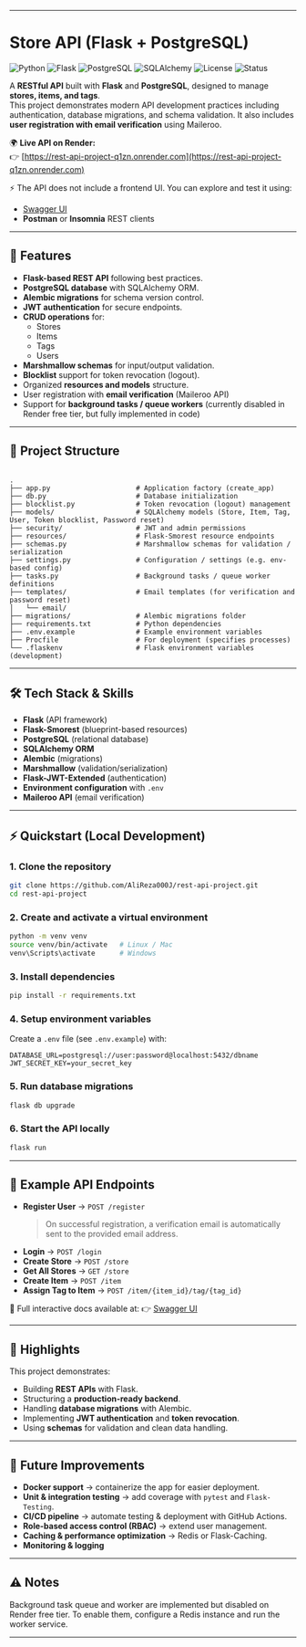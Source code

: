 
---

# Store API (Flask + PostgreSQL)

![Python](https://img.shields.io/badge/Python-3.10%2B-blue?logo=python)
![Flask](https://img.shields.io/badge/Flask-API-success?logo=flask)
![PostgreSQL](https://img.shields.io/badge/PostgreSQL-Database-316192?logo=postgresql)
![SQLAlchemy](https://img.shields.io/badge/SQLAlchemy-ORM-red)
![License](https://img.shields.io/badge/License-MIT-lightgrey)
![Status](https://img.shields.io/badge/Status-Deployed-brightgreen)

A **RESTful API** built with **Flask** and **PostgreSQL**, designed to manage **stores, items, and tags**.  
This project demonstrates modern API development practices including authentication, database migrations, and schema validation. 
It also includes **user registration with email verification** using Maileroo.

🌍 **Live API on Render:**  
👉 [https://rest-api-project-q1zn.onrender.com](https://rest-api-project-q1zn.onrender.com)  

⚡ The API does not include a frontend UI. You can explore and test it using:
- [Swagger UI](https://rest-api-project-q1zn.onrender.com/swagger-ui)  
- **Postman** or **Insomnia** REST clients  

---

## 🚀 Features

* **Flask-based REST API** following best practices.
* **PostgreSQL database** with SQLAlchemy ORM.
* **Alembic migrations** for schema version control.
* **JWT authentication** for secure endpoints.
* **CRUD operations** for:
  * Stores
  * Items
  * Tags
  * Users
* **Marshmallow schemas** for input/output validation.
* **Blocklist** support for token revocation (logout).
* Organized **resources and models** structure.
* User registration with **email verification** (Maileroo API)
* Support for **background tasks / queue workers** (currently disabled in Render free tier, but fully implemented in code)

---

## 📂 Project Structure

```

.
├── app.py                     # Application factory (create_app)
├── db.py                      # Database initialization
├── blocklist.py               # Token revocation (logout) management
├── models/                    # SQLAlchemy models (Store, Item, Tag, User, Token blocklist, Password reset)
├── security/                  # JWT and admin permissions
├── resources/                 # Flask-Smorest resource endpoints
├── schemas.py                 # Marshmallow schemas for validation / serialization
├── settings.py                # Configuration / settings (e.g. env-based config)
├── tasks.py                   # Background tasks / queue worker definitions
├── templates/                 # Email templates (for verification and password reset)
│   └── email/
├── migrations/                # Alembic migrations folder
├── requirements.txt           # Python dependencies
├── .env.example               # Example environment variables
├── Procfile                   # For deployment (specifies processes)
└── .flaskenv                  # Flask environment variables (development)

````

---

## 🛠️ Tech Stack & Skills

* **Flask** (API framework)
* **Flask-Smorest** (blueprint-based resources)
* **PostgreSQL** (relational database)
* **SQLAlchemy ORM**
* **Alembic** (migrations)
* **Marshmallow** (validation/serialization)
* **Flask-JWT-Extended** (authentication)
* **Environment configuration** with `.env`
* **Maileroo API** (email verification)

---

## ⚡ Quickstart (Local Development)

### 1. Clone the repository

```bash
git clone https://github.com/AliReza000J/rest-api-project.git
cd rest-api-project
````

### 2. Create and activate a virtual environment

```bash
python -m venv venv
source venv/bin/activate   # Linux / Mac
venv\Scripts\activate      # Windows
```

### 3. Install dependencies

```bash
pip install -r requirements.txt
```

### 4. Setup environment variables

Create a `.env` file (see `.env.example`) with:

```
DATABASE_URL=postgresql://user:password@localhost:5432/dbname
JWT_SECRET_KEY=your_secret_key
```

### 5. Run database migrations

```bash
flask db upgrade
```

### 6. Start the API locally

```bash
flask run
```

---

## 📌 Example API Endpoints

* **Register User** → `POST /register`
  > On successful registration, a verification email is automatically sent to the provided email address.
* **Login** → `POST /login`
* **Create Store** → `POST /store`
* **Get All Stores** → `GET /store`
* **Create Item** → `POST /item`
* **Assign Tag to Item** → `POST /item/{item_id}/tag/{tag_id}`

📖 Full interactive docs available at:
👉 [Swagger UI](https://rest-api-project-q1zn.onrender.com/swagger-ui)

---

## 🎯 Highlights

This project demonstrates:

* Building **REST APIs** with Flask.
* Structuring a **production-ready backend**.
* Handling **database migrations** with Alembic.
* Implementing **JWT authentication** and **token revocation**.
* Using **schemas** for validation and clean data handling.

---

## 🔮 Future Improvements

* **Docker support** → containerize the app for easier deployment.
* **Unit & integration testing** → add coverage with `pytest` and `Flask-Testing`.
* **CI/CD pipeline** → automate testing & deployment with GitHub Actions.
* **Role-based access control (RBAC)** → extend user management.
* **Caching & performance optimization** → Redis or Flask-Caching.
* **Monitoring & logging**

---

## ⚠️ Notes

Background task queue and worker are implemented but disabled on Render free tier. 
To enable them, configure a Redis instance and run the worker service.

---
